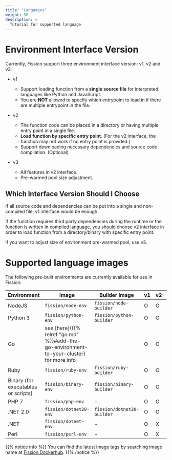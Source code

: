 ```yaml
---
title: "Languages"
weight: 50
description: >
  Tutorial for supported language
---
```


# Environment Interface Version

Currently, Fission support three environment interface version: v1, v2 and v3.   

* v1
    * Support loading function from a **single source file** for interpreted languages like Python and JavaScript.
    * You are **NOT** allowed to specify which entrypoint to load in if there are multiple entrypoint in the file.

* v2
    * The function code can be placed in a directory or having multiple entry point in a single file.  
    * **Load function by specific entry point**. (For the v2 interface, the function may not work if no entry point is provided.)
    * Support downloading necessary dependencies and source code compilation. (Optional)
    
* v3
    * All features in v2 interface.
    * Pre-warmed pool size adjustment.

## Which Interface Version Should I Choose

If all source code and dependencies can be put into a single and non-compiled file, v1 interface would be enough.

If the function requires third party dependencies during the runtime or the function is written in compiled language,
you should choose v2 interface in order to load function from a directory/binary with specific entry point.

If you want to adjust size of environment pre-warmed pool, use v3.

# Supported language images

The following pre-built environments are currently available for use in Fission:
 
| Environment                          | Image                     | Builder Image              | v1  | v2  | v3  |
| ------------------------------------ | ------------------------- | -------------------------- | --- | --- | --- |
| NodeJS                               | `fission/node-env`        | `fission/node-builder`     | O   | O   | O   |
| Python 3                             | `fission/python-env`      | `fission/python-builder`   | O   | O   | O   |
| Go                                   | see [here]({{% relref "go.md" %}}#add-the-go-environment-to-your-cluster) for more info | | O   | O   | O   |
| Ruby                                 | `fission/ruby-env`        | `fission/ruby-builder`     | O   | O   | O   |
| Binary (for executables or scripts)  | `fission/binary-env`      | `fission/binary-builder`   | O   | O   | O   |
| PHP 7                                | `fission/php-env`         | -                          | O   | O   | O   |
| .NET 2.0                             | `fission/dotnet20-env`    | `fission/dotnet20-builder` | O   | O   | O   |
| .NET                                 | `fission/dotnet-env`      | -                          | O   | X   | X   |
| Perl                                 | `fission/perl-env`        | -                          | O   | X   | X   |   

{{% notice info %}}
You can find the latest image tags by searching image name at [Fission Dockerhub](https://hub.docker.com/u/fission/).
{{% /notice %}}
